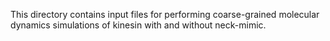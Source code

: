 This directory contains input files for performing coarse-grained molecular
dynamics simulations of kinesin with and without neck-mimic.
